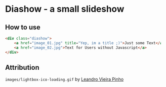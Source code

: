 # Diashow - a small slideshow

## How to use

```html
<div class="diashow">
	<a href="image_01.jpg" title="Yep, im a title ;)">Just some Text</a>
	<a href="image_02.jpg">Text for Users without Javascript</a>
</div>
```

## Attribution

`images/lightbox-ico-loading.gif` by [Leandro Vieira Pinho](http://leandrovieira.com/projects/jquery/lightbox/)

